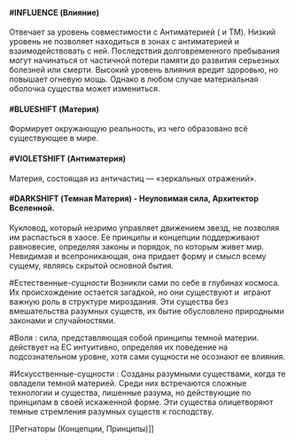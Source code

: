 #### #INFLUENCE (Влияние) 
Отвечает за  уровень совместимости с Антиматерией ( и ТМ). 
Низкий уровень не позволяет находиться в зонах с антиматерией и взаимодействовать с ней. Последствия долговременного пребывания могут начинаться от частичной потери памяти до развития серьезных болезней или смерти. 
Высокий уровень влияния вредит здоровью, но повышает огневую мощь. 
Однако в любом случае материальная оболочка существа может измениться.

#### #BLUESHIFT (Материя) 
Формирует окружающую реальность, из чего образовано всё существующее в мире. 

#### #VIOLETSHIFT (Антиматерия) 
Материя, состоящая из античастиц — «зеркальных отражений».

#### #DARKSHIFT (Темная Материя) - Неуловимая сила, Архитектор Вселенной.

Кукловод, который незримо управляет движением звезд, не позволяя им распасться в хаосе. Ее принципы и концепции поддерживают равновесие, определяя законы и порядок, по которым живет мир. Невидимая и всепроникающая, она придает форму и смысл всему сущему, являясь скрытой основной бытия. 

#Естественные-сущности Возникли сами по себе в глубинах космоса. Их происхождение остается загадкой, но они существуют и  играют важную роль в структуре мироздания. Эти существа без вмешательства разумных существ, их бытие обусловлено природными законами и случайностями.

#Воля : сила, представляющая собой принципы темной материи. действует на ЕС интуитивно, определяя их поведение на подсознательном уровне, хотя сами сущности не осознают ее влияния.

#Искусственные-сущности : Созданы разумными существами, когда те овладели темной материей. Среди них встречаются сложные технологии и существа, лишенные разума, но действующие по принципам в своей искаженной форме. Эти существа олицетворяют темные стремления разумных существ к господству.

[[Регнаторы (Концепции, Принципы)]]


